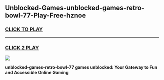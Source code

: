 
## Unblocked-Games-unblocked-games-retro-bowl-77-Play-Free-hznoe
<h3>
<a href="https://premium76.site?title=unblocked-games-retro-bowl-77&ref=20M">CLICK TO PLAY</a></h3>
<hr>

<h3>
<a href="https://premium76.site?title=unblocked-games-retro-bowl-77&ref=20M">CLICK 2 PLAY</a>
  
</h3>

<a href="https://premium76.site?title=unblocked-games-retro-bowl-77&ref=19M"><img src="https://clearcache.store/games.png"></a>


**unblocked-games-retro-bowl-77 games unblocked: Your Gateway to Fun and Accessible Online Gaming**
